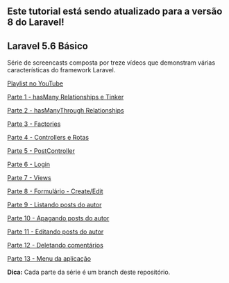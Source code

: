 ## Este tutorial está sendo atualizado para a versão 8 do Laravel!

## Laravel 5.6 Básico

Série de screencasts composta por treze vídeos que demonstram várias características do framework Laravel.

[Playlist no YouTube](https://www.youtube.com/watch?v=lO_udEy9I4U&list=PLIFOx3X8xDut2X2ydevlVvFKkqFxZ4SX9)

[Parte 1 - hasMany Relationships e Tinker](https://github.com/leandroramos/laravel_basico/tree/part1)

[Parte 2 - hasManyThrough Relationships](https://github.com/leandroramos/laravel_basico/tree/part2)

[Parte 3 - Factories](https://github.com/leandroramos/laravel_basico/tree/part3)

[Parte 4 - Controllers e Rotas](https://github.com/leandroramos/laravel_basico/tree/part4)

[Parte 5 - PostController](https://github.com/leandroramos/laravel_basico/tree/part5)

[Parte 6 - Login](https://github.com/leandroramos/laravel_basico/tree/part6)

[Parte 7 - Views](https://github.com/leandroramos/laravel_basico/tree/part7)

[Parte 8 - Formulário - Create/Edit](https://github.com/leandroramos/laravel_basico/tree/part8)

[Parte 9 - Listando posts do autor](https://github.com/leandroramos/laravel_basico/tree/part9)

[Parte 10 - Apagando posts do autor](https://github.com/leandroramos/laravel_basico/tree/part10)

[Parte 11 - Editando posts do autor](https://github.com/leandroramos/laravel_basico/tree/part11)

[Parte 12 - Deletando comentários](https://github.com/leandroramos/laravel_basico/tree/part12)

[Parte 13 - Menu da aplicação](https://github.com/leandroramos/laravel_basico/tree/part13)

**Dica:** Cada parte da série é um branch deste repositório.
